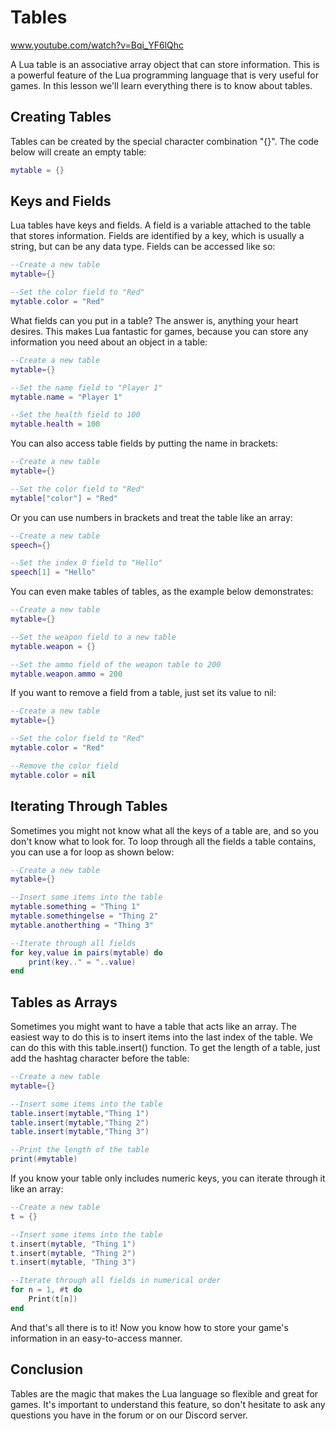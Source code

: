 # Tables

www.youtube.com/watch?v=Bqi_YF6lQhc

A Lua table is an associative array object that can store information.  This is a powerful feature of the Lua programming language that is very useful for games.  In this lesson we'll learn everything there is to know about tables.

## Creating Tables

Tables can be created by the special character combination "{}".  The code below will create an empty table:
```lua
mytable = {}
```

## Keys and Fields

Lua tables have keys and fields.  A field is a variable attached to the table that stores information.  Fields are identified by a key, which is usually a string, but can be any data type.  Fields can be accessed like so:
```lua
--Create a new table
mytable={}

--Set the color field to "Red"
mytable.color = "Red"
```

What fields can you put in a table?  The answer is, anything your heart desires.  This makes Lua fantastic for games, because you can store any information you need about an object in a table:
```lua
--Create a new table
mytable={}

--Set the name field to "Player 1"
mytable.name = "Player 1"

--Set the health field to 100
mytable.health = 100
```

You can also access table fields by putting the name in brackets:
```lua
--Create a new table
mytable={}

--Set the color field to "Red"
mytable["color"] = "Red"
```

Or you can use numbers in brackets and treat the table like an array:
```lua
--Create a new table
speech={}

--Set the index 0 field to "Hello"
speech[1] = "Hello"
```

You can even make tables of tables, as the example below demonstrates:
```lua
--Create a new table
mytable={}

--Set the weapon field to a new table
mytable.weapon = {}

--Set the ammo field of the weapon table to 200
mytable.weapon.ammo = 200
```

If you want to remove a field from a table, just set its value to nil:
```lua
--Create a new table
mytable={}

--Set the color field to "Red"
mytable.color = "Red"

--Remove the color field
mytable.color = nil
```

## Iterating Through Tables
Sometimes you might not know what all the keys of a table are, and so you don't know what to look for.  To loop through all the fields a table contains, you can use a for loop as shown below:
```lua
--Create a new table
mytable={}

--Insert some items into the table
mytable.something = "Thing 1"
mytable.somethingelse = "Thing 2"
mytable.anotherthing = "Thing 3"

--Iterate through all fields
for key,value in pairs(mytable) do
	print(key.." = "..value)
end
```

## Tables as Arrays
Sometimes you might want to have a table that acts like an array.  The easiest way to do this is to insert items into the last index of the table.  We can do this with this table.insert() function.  To get the length of a table, just add the hashtag character before the table:
```lua
--Create a new table
mytable={}

--Insert some items into the table
table.insert(mytable,"Thing 1")
table.insert(mytable,"Thing 2")
table.insert(mytable,"Thing 3")

--Print the length of the table
print(#mytable)
```

If you know your table only includes numeric keys, you can iterate through it like an array:
```lua
--Create a new table
t = {}

--Insert some items into the table
t.insert(mytable, "Thing 1")
t.insert(mytable, "Thing 2")
t.insert(mytable, "Thing 3")

--Iterate through all fields in numerical order
for n = 1, #t do
	Print(t[n])
end
```
And that's all there is to it!  Now you know how to store your game's information in an easy-to-access manner.

## Conclusion

Tables are the magic that makes the Lua language so flexible and great for games.  It's important to understand this feature, so don't hesitate to ask any questions you have in the forum or on our Discord server.
